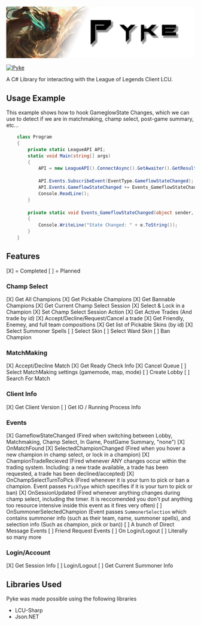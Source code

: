 ![Pyke](Resources/Pyke.png)

[![Pyke](https://img.shields.io/github/workflow/status/wickedlizerd/Pyke/.NET%20Core?color=blue&label=Latest%20Build&logo=.NET&style=flat-square)](https://github.com/wickedlizerd/Pyke/actions?query=workflow%3A%22.NET+Core%22)

A C# Library for interacting with the League of Legends Client LCU.


## Usage Example
This example shows how to hook GameglowState Changes, which we can use to detect if we are in matchmaking, champ select, post-game summary, etc...
```cs
    class Program
    {
        private static LeagueAPI API;
        static void Main(string[] args)
        {
            API = new LeagueAPI().ConnectAsync().GetAwaiter().GetResult();

            API.Events.SubscribeEvent(EventType.GameflowStateChanged);
            API.Events.GameflowStateChanged += Events_GameflowStateChanged;
            Console.ReadLine();
        }

        private static void Events_GameflowStateChanged(object sender, State e)
        {
            Console.WriteLine("State Changed: " + e.ToString());
        }
    }
 ```

## Features
 [X] = Completed
 [ ] = Planned

### Champ Select
 [X] Get All Champions
 [X] Get Pickable Champions
 [X] Get Bannable Champions
 [X] Get Current Champ Select Session
 [X] Select & Lock in a Champion
 [X] Set Champ Select Session Action
 [X] Get Active Trades (And trade by id)
 [X] Accept/Decline/Request/Cancel a trade
 [X] Get Friendly, Enemey, and full team compositions 
 [X] Get list of Pickable Skins (by id)
 [X] Select Summoner Spells
 [ ] Select Skin
 [ ] Select Ward Skin
 [ ] Ban Champion

### MatchMaking
 [X] Accept/Decline Match
 [X] Get Ready Check Info
 [X] Cancel Queue
 [ ] Select MatchMaking settings (gamemode, map, mode)
 [ ] Create Lobby
 [ ] Search For Match

### Client Info
 [X] Get Client Version
 [ ] Get IO / Running Process Info

### Events
 [X] GameflowStateChanged (Fired when switching between Lobby, Matchmaking, Champ Select, In Game, PostGame Summary, "none")
 [X] OnMatchFound 
 [X] SelectedChampionChanged (Fired when you hover a new champion in champ select, or lock in a champion)
 [X] ChampionTradeRecieved (Fired whenever ANY changes occur within the trading system. Including: a new trade available, a trade has been requested, a trade has been declined/accepted)
 [X] OnChampSelectTurnToPick (Fired whenever it is your turn to pick or ban a champion. Event passes `PickType` which specifies if it is your turn to pick or ban)
 [X] OnSessionUpdated (Fired whenever anything changes during champ select, including the timer. It is reccomended you don't put anything too resource intensive inside this event as it fires very often)
 [ ] OnSummonerSelectedChampion (Event passes `SummonerSelection` which contains summoner info (such as their team, name, summoner spells), and selection info (Such as champion, pick or ban))
 [ ] A bunch of Direct Message Events
 [ ] Friend Request Events
 [ ] On Login/Logout
 [ ] Literally so many more

 ### Login/Account
  [X] Get Session Info
  [ ] Login/Logout
  [ ] Get Current Summoner Info

## Libraries Used
 Pyke was made possible using the following libraries
  - LCU-Sharp
  - Json.NET

  
